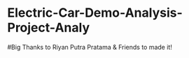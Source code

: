 # Electric-Car-Demo-Analysis-Project-Analy
#Big  Thanks to Riyan Putra Pratama & Friends to made it!
